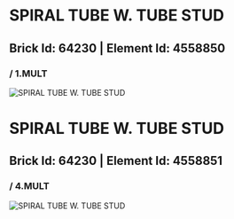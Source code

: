 # SPIRAL TUBE W. TUBE STUD
## Brick Id: 64230 | Element Id: 4558850
###  / 1.MULT
![SPIRAL TUBE W. TUBE STUD](https://lc-www-live-s.legocdn.com/media/bricks/5/2/4558850.jpg)

# SPIRAL TUBE W. TUBE STUD
## Brick Id: 64230 | Element Id: 4558851
###  / 4.MULT
![SPIRAL TUBE W. TUBE STUD](https://lc-www-live-s.legocdn.com/media/bricks/5/2/4558851.jpg)

